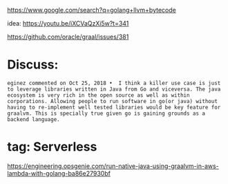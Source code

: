 https://www.google.com/search?q=golang+llvm+bytecode

idea: https://youtu.be/iXCVaQzXi5w?t=341

https://github.com/oracle/graal/issues/381

# Discuss:
``eginez commented on Oct 25, 2018 • 
I think a killer use case is just to leverage libraries written in Java from Go and viceversa. The java ecosystem is very rich in the open source as well as within corporations. Allowing people to run software in go(or java) without having to re-implement well tested libraries would be key feature for graalvm. This is specially true given go is gaining grounds as a backend language.``


# tag: Serverless
https://engineering.opsgenie.com/run-native-java-using-graalvm-in-aws-lambda-with-golang-ba86e27930bf
